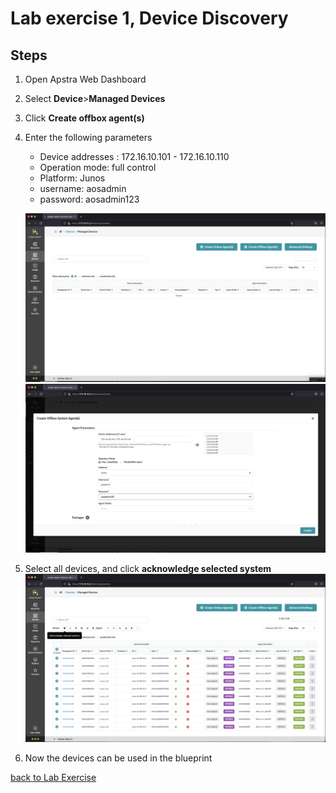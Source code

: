 # Lab exercise 1, Device Discovery

## Steps
1. Open Apstra Web Dashboard
2. Select **Device**>**Managed Devices**
3. Click **Create offbox agent(s)**
4. Enter the following parameters
    - Device addresses : 172.16.10.101 - 172.16.10.110
    - Operation mode: full control
    - Platform: Junos
    - username: aosadmin
    - password: aosadmin123

    ![lab1_pic1.png](images/lab1_pic1.png)
    ![lab1_pic2.png](images/lab1_pic2.png)

5. Select all devices, and click **acknowledge selected system**
    ![lab1_pic3.png](images/lab1_pic3.png)
6. Now the devices can be used in the blueprint

[back to Lab Exercise](README.md)

